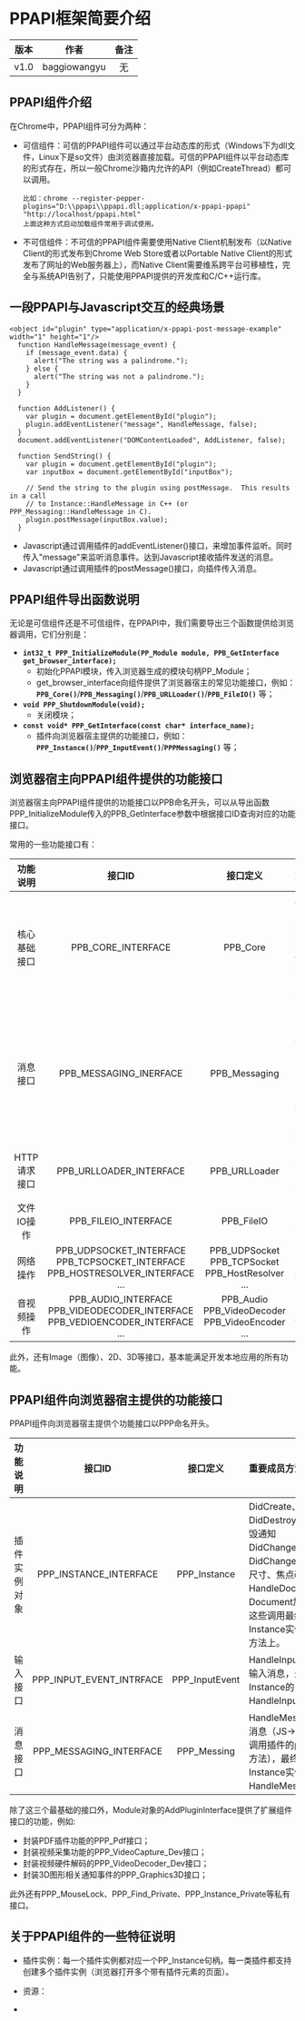 # PPAPI框架简要介绍

| 版本 |     作者     | 备注 |
|:----:|:------------:|:---:|
| v1.0 | baggiowangyu |  无 |

## PPAPI组件介绍

在Chrome中，PPAPI组件可分为两种：
- 可信组件：可信的PPAPI组件可以通过平台动态库的形式（Windows下为dll文件，Linux下是so文件）由浏览器直接加载。可信的PPAPI组件以平台动态库的形式存在，所以一般Chrome沙箱内允许的API（例如CreateThread）都可以调用。

      比如：chrome --register-pepper-plugins="D:\\ppapi\\ppapi.dll;application/x-ppapi-ppapi" "http://localhost/ppapi.html"
      上面这种方式启动加载组件常用于调试使用。

- 不可信组件：不可信的PPAPI组件需要使用Native Client机制发布（以Native Client的形式发布到Chrome Web Store或者以Portable Native Client的形式发布了网址的Web服务器上），而Native Client需要维系跨平台可移植性，完全与系统API告别了，只能使用PPAPI提供的开发库和C/C++运行库。

## 一段PPAPI与Javascript交互的经典场景

```
<object id="plugin" type="application/x-ppapi-post-message-example"  width="1" height="1"/>
  function HandleMessage(message_event) {
    if (message_event.data) {
      alert("The string was a palindrome.");
    } else {
      alert("The string was not a palindrome.");
    }
  }

  function AddListener() {
    var plugin = document.getElementById("plugin");
    plugin.addEventListener("message", HandleMessage, false);
  }
  document.addEventListener("DOMContentLoaded", AddListener, false);

  function SendString() {
    var plugin = document.getElementById("plugin");
    var inputBox = document.getElementById("inputBox");

    // Send the string to the plugin using postMessage.  This results in a call
    // to Instance::HandleMessage in C++ (or PPP_Messaging::HandleMessage in C).
    plugin.postMessage(inputBox.value);
  }
```
- Javascript通过调用插件的addEventListener()接口，来增加事件监听。同时传入"message"来监听消息事件。达到Javascript接收插件发送的消息。
- Javascript通过调用插件的postMessage()接口，向插件传入消息。

## PPAPI组件导出函数说明

无论是可信组件还是不可信组件，在PPAPI中，我们需要导出三个函数提供给浏览器调用，它们分别是：
- **```int32_t PPP_InitializeModule(PP_Module module, PPB_GetInterface get_browser_interface);```**
  - 初始化PPAPI模块，传入浏览器生成的模块句柄PP_Module；
  - get_browser_interface向组件提供了浏览器宿主的常见功能接口，例如：**```PPB_Core()```**/**```PPB_Messaging()```**/**```PPB_URLLoader()```**/**```PPB_FileIO()```** 等；
- **```void PPP_ShutdownModule(void);```**
  - 关闭模块；
- **```const void* PPP_GetInterface(const char* interface_name);```**
  - 插件向浏览器宿主提供的功能接口，例如：**```PPP_Instance()```**/**```PPP_InputEvent()```**/**```PPPMessaging()```** 等；

## 浏览器宿主向PPAPI组件提供的功能接口

浏览器宿主向PPAPI组件提供的功能接口以PPB命名开头，可以从导出函数PPP_InitializeModule传入的PPB_GetInterface参数中根据接口ID查询对应的功能接口。

常用的一些功能接口有：

| 功能说明 | 接口ID | 接口定义 | 重要成员方法说明 |
|:-:|:-:|:-:|:-|
| 核心基础接口 | PPB_CORE_INTERFACE | PPB_Core | AddRefResource、ReleaseResource：增加/减少资源的引用计数<br>GetTime、GetTimeTicks：获取当前的时间<br>CallOnMainThread、IsMainThread：主线程相关的处理 |
| 消息接口 | PPB_MESSAGING_INERFACE | PPB_Messaging | PostMessage：抛送消息（Plugin->JS，JS通过addEventListener挂接message事件）<br>RegisterMessageHandler、UnregisterMessageHandler：自定义消息处理对象，用于拦截PPP_Messaging接口的HandleMessage处理（应用场景未明） |
| HTTP请求接口 | PPB_URLLOADER_INTERFACE | PPB_URLLoader | 常用的HTTP请求操作：Open、GetResponseInfo、ReadResponseBody、Close... |
| 文件IO操作 | PPB_FILEIO_INTERFACE | PPB_FileIO | File的基本操作：Create、Open、Read、Write、Close... |
| 网络操作 | PPB_UDPSOCKET_INTERFACE<br>PPB_TCPSOCKET_INTERFACE<br>PPB_HOSTRESOLVER_INTERFACE<br>... | PPB_UDPSocket<br>PPB_TCPSocket<br>PPB_HostResolver<br>... | UDP套接字、TCP套接字、域名解析服务等常用的操作接口 |
| 音视频操作 | PPB_AUDIO_INTERFACE<br>PPB_VIDEODECODER_INTERFACE<br>PPB_VEDIOENCODER_INTERFACE<br>... | PPB_Audio<br>PPB_VideoDecoder<br>PPB_VideoEncoder<br>... | 封装音视频的编解码等操作 |

此外，还有Image（图像）、2D、3D等接口，基本能满足开发本地应用的所有功能。

## PPAPI组件向浏览器宿主提供的功能接口

PPAPI组件向浏览器宿主提供个功能接口以PPP命名开头。

| 功能说明 | 接口ID | 接口定义 | 重要成员方法说明 |
|:-:|:-:|:-:|:-|
| 插件实例对象 | PPP_INSTANCE_INTERFACE | PPP_Instance | DidCreate、DidDestroy：插件创建销毁通知<br>DidChangeView、DidChangeFocus：插件尺寸、焦点改变通知<br>HandleDocumentLoad：Document加载完成通知<br>这些调用最终都映射到Instance实例的相关成员方法上。 |
| 输入接口 | PPP_INPUT_EVENT_INTRFACE | PPP_InputEvent | HandleInputEvent：处理输入消息，最终转接到Instance的HandleInputEvent接口。 |
| 消息接口 | PPP_MESSAGING_INTERFACE | PPP_Messing | HandleMessage：处理消息（JS->Plugin， JS调用插件的postMessage方法），最终映射到Instance实例的HandleMessage方法。 |

除了这三个最基础的接口外，Module对象的AddPluginInterface提供了扩展组件接口的功能，例如:

- 封装PDF插件功能的PPP_Pdf接口；
- 封装视频采集功能的PPP_VideoCapture_Dev接口；
- 封装视频硬件解码的PPP_VideoDecoder_Dev接口；
- 封装3D图形相关通知事件的PPP_Graphics3D接口；

此外还有PPP_MouseLock、PPP_Find_Private、PPP_Instance_Private等私有接口。

## 关于PPAPI组件的一些特征说明

- 插件实例：每一个插件实例都对应一个PP_Instance句柄。每一类插件都支持创建多个插件实例（浏览器打开多个带有插件元素的页面）。

- 资源：















































-
